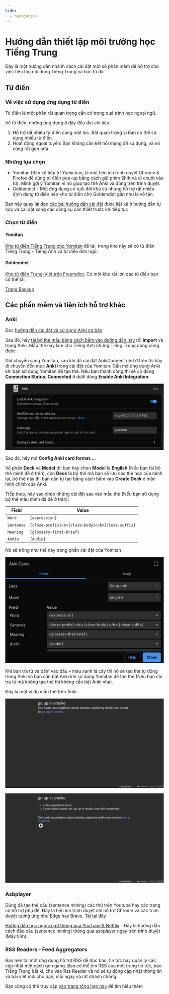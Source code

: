 ```yaml
---
hide:
  - navigation
---
```


# Hướng dẫn thiết lập môi trường học Tiếng Trung
Đây là một hướng dẫn nhanh cách cài đặt một số phần mềm để hỗ trợ cho việc tiêu thụ nội dung Tiếng Trung và học từ đó.

## Từ điển

### Về việc sử dụng ứng dụng từ điển
Từ điển là một phần rất quan trọng cần có trong quá trình học ngoại ngữ.

Về từ điển, những ứng dụng ở đây đều đạt chỉ tiêu:

1. Hỗ trợ rất nhiều từ điển cùng một lúc. Rất quan trọng vì bạn có thể sử dụng nhiều từ điển.
2. Hoạt động ngoại tuyến: Bạn không cần kết nối mạng để sử dụng, và nó cũng rất gọn nữa

### Những lựa chọn
- Yomitan (Bản kế tiếp từ Yomichan, là một tiện ích trình duyệt Chrome & Firefox để dùng từ điển pop-up bằng cách giữ phím Shift và di chuột vào từ). Mình gợi ý Yomitan vì nó giúp tạo thẻ Anki và dùng trên trình duyệt.
- Goldendict - Một ứng dụng có tuổi đời khá cũ nhưng hỗ trợ rất nhiều định dạng từ điển nên kho từ điển cho Goldendict gần như là vô tận.

Bạn hãy quay lại đọc [các bài hướng dẫn cài đặt](guide.md) được liệt kê ở hướng dẫn tự học và cài đặt xong các công cụ cần thiết trước khi tiếp tục

### Chọn từ điển
#### Yomitan
[Kho từ điển Tiếng Trung cho Yomitan](https://github.com/MarvNC/yomitan-dictionaries?tab=readme-ov-file#mandarin-chinese) để tải, trong kho này sẽ có từ điển Tiếng Trung - Tiếng Anh và từ điển đơn ngữ.

#### Goldendict

[Kho từ điển Trung-Việt trên Freemdict](https://cloud.freemdict.com/index.php/s/pgKcDcbSDTCzXCs?path=%2FCHINESE%2FChi-Vie). Có một kho rất lớn các từ điển bạn có thể tải. 

[Trang Backup](ttps://cloud.freemdict.com/index.php/s/pgKcDcbSDTCzXCs)

## Các phần mềm và tiện ích hỗ trợ khác

### Anki
Đọc [hướng dẫn cài đặt và sử dụng Anki cơ bản](https://daihocmo.github.io/ngoai-ngu/anki/) 

Sau đó, hãy [tải bộ thẻ mẫu bằng cách bấm vào đường dẫn này](assets/template-deck.apkg) rồi **Import** và trong Anki. Mẫu thẻ này làm cho Tiếng Anh nhưng Tiếng Trung dùng cũng được

Giờ chuyển sang Yomitan, sau khi đã cài đặt AnkiConnect như ở trên thì hãy di chuyển đến mục **Anki** trong cài đặt của Yomitan. Cần mở ứng dụng Anki khi bạn sử dụng Yomitan để tạo thẻ. Nếu bạn thành công thì sẽ có dòng **Connection Status: Connected** ở dưới dòng **Enable Anki Integration**.

![alt text](assets/enable-anki.png)

Sau đó, hãy mở **Config Anki card format...**.

Về phần **Deck** và **Model** thì bạn hãy chọn **Model** là **English** (Nếu bạn tải bộ thẻ mình để ở trên), còn **Deck** là bộ thẻ mà bạn sẽ lưu các thẻ học của mình lại, bộ thẻ này thì bạn cần tự tạo bằng cách bấm vào **Create Deck** ở màn hình chính của Anki.

Tiếp theo, hãy sao chép những cài đặt sau vào mẫu thẻ (Nếu bạn sử dụng bộ thẻ mẫu mình đã để ở trên):

| Field | Value |
| --- | --- |
| `Word` | `{expression}` |
| `Sentence` | `{cloze-prefix}<b>{cloze-body}</b>{cloze-suffix}` |
| `Meaning` | `{glossary-first-brief}` |
| `Audio` | `{Audio}` |

Nó sẽ trông như thế này trong phần cài đặt của Yomitan

![alt text](assets/anki-template.png)

Khi bạn tra từ và bấm vào dấu `+` màu xanh lá cây thì nó sẽ tạo thẻ tự động trong Anki và bạn cần bật Anki khi sử dụng Yomitan để tạo thẻ (Nếu bạn chỉ tra từ mà không tạo thẻ thì không cần bật Anki nha).

Đây là một ví dụ mẫu thẻ trên Anki.

![alt text](assets/front-anki.png)

![alt text](assets/back-anki.png)

### Asbplayer

Dùng để tạo thẻ câu (sentence mining) các thứ trên Youtube hay các trang có hỗ trợ phụ đề. Đây là tiện ích trình duyệt chỉ hỗ trợ Chrome và các trình duyệt tương ứng như Edge hay Brave. [Tải tại đây](https://chromewebstore.google.com/detail/asbplayer-language-learni/hkledmpjpaehamkiehglnbelcpdflcab)

[Hướng dẫn học ngoại ngữ thông qua YouTube & Netflix](https://docs.google.com/document/d/1YaHBu5obEmn83kh20NHkWW_eOYXc7_EAPXTJmDHy1y4/edit) - Đây là hướng dẫn cách đào câu (sentence mining) thông qua asbplayer ngay trên trình duyệt (Máy tính).

### RSS Readers - Feed Aggregators

Bạn nên tải một ứng dụng hỗ trợ RSS để đọc báo, tin tức hay quản lý các cập nhật một cách gọn gàng. Bạn có thể tìm RSS của một trang tin tức, báo Tiếng Trung bất kì, cho vào Rss Reader và nó sẽ tự động cập nhật thông tin và bài viết mới cho bạn, mỗi ngày và rất nhanh chóng.

Bạn cũng có thể truy cập [vào trang tổng hợp này](https://rss.feedspot.com/chinese_news_rss_feeds/) để tìm hiểu thêm